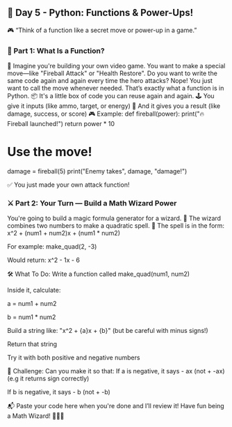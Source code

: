 

## 🧠 Day 5 - Python: Functions & Power-Ups!
🎮 “Think of a function like a secret move or power-up in a game.”
### 📘 Part 1: What Is a Function?
👾 Imagine you're building your own video game.
 You want to make a special move—like "Fireball Attack" or "Health Restore".
Do you want to write the same code again and again every time the hero attacks?
 Nope! You just want to call the move whenever needed.
That’s exactly what a function is in Python.
📦 It's a little box of code you can reuse again and again.
 🕹️ You give it inputs (like ammo, target, or energy)
 🎯 And it gives you a result (like damage, success, or score)
🎮 Example:
def fireball(power):
    print("🔥 Fireball launched!")
    return power * 10

# Use the move!
damage = fireball(5)
print("Enemy takes", damage, "damage!")

✅ You just made your own attack function!

### ⚔️ Part 2: Your Turn — Build a Math Wizard Power
You're going to build a magic formula generator for a wizard.
🧙 The wizard combines two numbers to make a quadratic spell.
📐 The spell is in the form:
x^2 + (num1 + num2)x + (num1 * num2)

For example:
make_quad(2, -3)

Would return:
x^2 - 1x - 6

🛠️ What To Do:
Write a function called make_quad(num1, num2)


Inside it, calculate:


a = num1 + num2


b = num1 * num2


Build a string like: "x^2 + {a}x + {b}" (but be careful with minus signs!)


Return that string


Try it with both positive and negative numbers


🎯 Challenge: Can you make it so that:
If a is negative, it says - ax (not + -ax) (e.g it returns sign correctly)


If b is negative, it says - b (not + -b)



📬 Paste your code here when you're done and I’ll review it!
Have fun being a Math Wizard! 🧙‍♂️✨

